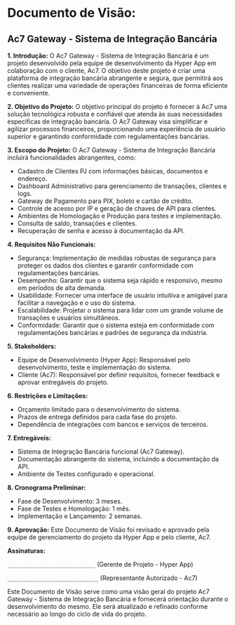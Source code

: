 # Documento de Visão: 
## Ac7 Gateway - Sistema de Integração Bancária

**1. Introdução:** O Ac7 Gateway - Sistema de Integração Bancária é um projeto desenvolvido pela equipe de desenvolvimento da Hyper App em colaboração com o cliente, Ac7. O objetivo deste projeto é criar uma plataforma de integração bancária abrangente e segura, que permitirá aos clientes realizar uma variedade de operações financeiras de forma eficiente e conveniente.

**2. Objetivo do Projeto:** O objetivo principal do projeto é fornecer à Ac7 uma solução tecnológica robusta e confiável que atenda às suas necessidades específicas de integração bancária. O Ac7 Gateway visa simplificar e agilizar processos financeiros, proporcionando uma experiência de usuário superior e garantindo conformidade com regulamentações bancárias.

**3. Escopo do Projeto:** O Ac7 Gateway - Sistema de Integração Bancária incluirá funcionalidades abrangentes, como:
- Cadastro de Clientes PJ com informações básicas, documentos e endereço.
- Dashboard Administrativo para gerenciamento de transações, clientes e logs.
- Gateway de Pagamento para PIX, boleto e cartão de crédito.
- Controle de acesso por IP e geração de chaves de API para clientes.
- Ambientes de Homologação e Produção para testes e implementação.
- Consulta de saldo, transações e clientes.
- Recuperação de senha e acesso à documentação da API.

**4. Requisitos Não Funcionais:**
- Segurança: Implementação de medidas robustas de segurança para proteger os dados dos clientes e garantir conformidade com regulamentações bancárias.
- Desempenho: Garantir que o sistema seja rápido e responsivo, mesmo em períodos de alta demanda.
- Usabilidade: Fornecer uma interface de usuário intuitiva e amigável para facilitar a navegação e o uso do sistema.
- Escalabilidade: Projetar o sistema para lidar com um grande volume de transações e usuários simultâneos.
- Conformidade: Garantir que o sistema esteja em conformidade com regulamentações bancárias e padrões de segurança da indústria.

**5. Stakeholders:**
- Equipe de Desenvolvimento (Hyper App): Responsável pelo desenvolvimento, teste e implementação do sistema.
- Cliente (Ac7): Responsável por definir requisitos, fornecer feedback e aprovar entregáveis do projeto.

**6. Restrições e Limitações:**
- Orçamento limitado para o desenvolvimento do sistema.
- Prazos de entrega definidos para cada fase do projeto.
- Dependência de integrações com bancos e serviços de terceiros.

**7. Entregáveis:**
- Sistema de Integração Bancária funcional (Ac7 Gateway).
- Documentação abrangente do sistema, incluindo a documentação da API.
- Ambiente de Testes configurado e operacional.

**8. Cronograma Preliminar:**
- Fase de Desenvolvimento: 3 meses.
- Fase de Testes e Homologação: 1 mês.
- Implementação e Lançamento: 2 semanas.

**9. Aprovação:** Este Documento de Visão foi revisado e aprovado pela equipe de gerenciamento do projeto da Hyper App e pelo cliente, Ac7.

**Assinaturas:** 

`____________________________` (Gerente de Projeto - Hyper App) 

`_____________________________`  (Representante Autorizado - Ac7)


Este Documento de Visão serve como uma visão geral do projeto Ac7 Gateway - Sistema de Integração Bancária e fornecerá orientação durante o desenvolvimento do mesmo. Ele será atualizado e refinado conforme necessário ao longo do ciclo de vida do projeto.